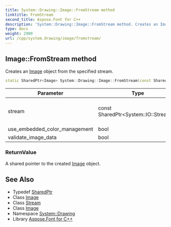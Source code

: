 ```yaml
---
title: System::Drawing::Image::FromStream method
linktitle: FromStream
second_title: Aspose.Font for C++
description: 'System::Drawing::Image::FromStream method. Creates an Image object from the specified stream in C++.'
type: docs
weight: 2900
url: /cpp/system.drawing/image/fromstream/
---
```

## Image::FromStream method


Creates an [Image](../) object from the specified stream.

```cpp
static SharedPtr<Image> System::Drawing::Image::FromStream(const SharedPtr<System::IO::Stream> &stream, bool use_embedded_color_management=false, bool validate_image_data=true)
```


| Parameter | Type | Description |
| --- | --- | --- |
| stream | const SharedPtr\<System::IO::Stream\>\& | A stream that contains image data |
| use_embedded_color_management | bool | IGNORED |
| validate_image_data | bool | IGNORED |

### ReturnValue

A shared pointer to the created [Image](../) object.

## See Also

* Typedef [SharedPtr](../../../system/sharedptr/)
* Class [Image](../)
* Class [Stream](../../../system.io/stream/)
* Class [Image](../)
* Namespace [System::Drawing](../../)
* Library [Aspose.Font for C++](../../../)
